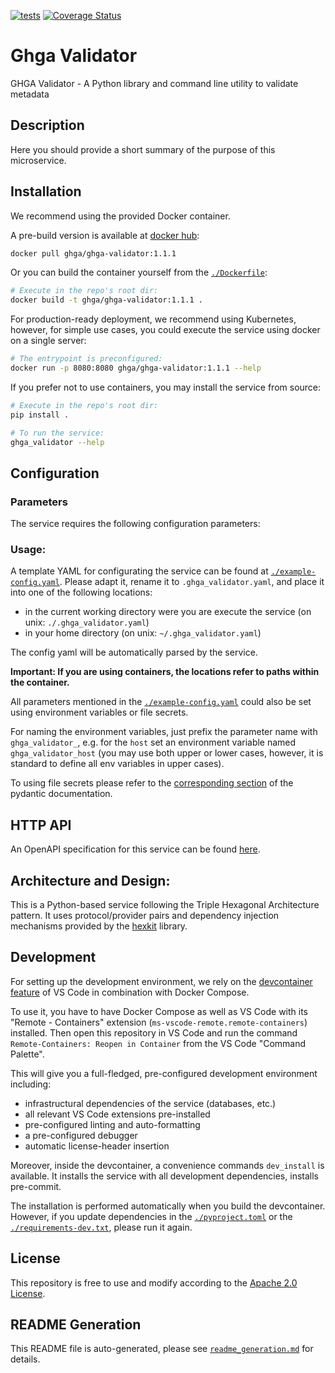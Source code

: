 [![tests](https://github.com/ghga-de/ghga-validator/actions/workflows/tests.yaml/badge.svg)](https://github.com/ghga-de/ghga-validator/actions/workflows/tests.yaml)
[![Coverage Status](https://coveralls.io/repos/github/ghga-de/ghga-validator/badge.svg?branch=main)](https://coveralls.io/github/ghga-de/ghga-validator?branch=main)

# Ghga Validator

GHGA Validator - A Python library and command line utility to validate metadata

## Description

<!-- Please provide a short overview of the features of this service. -->

Here you should provide a short summary of the purpose of this microservice.


## Installation

We recommend using the provided Docker container.

A pre-build version is available at [docker hub](https://hub.docker.com/repository/docker/ghga/ghga-validator):
```bash
docker pull ghga/ghga-validator:1.1.1
```

Or you can build the container yourself from the [`./Dockerfile`](./Dockerfile):
```bash
# Execute in the repo's root dir:
docker build -t ghga/ghga-validator:1.1.1 .
```

For production-ready deployment, we recommend using Kubernetes, however,
for simple use cases, you could execute the service using docker
on a single server:
```bash
# The entrypoint is preconfigured:
docker run -p 8080:8080 ghga/ghga-validator:1.1.1 --help
```

If you prefer not to use containers, you may install the service from source:
```bash
# Execute in the repo's root dir:
pip install .

# To run the service:
ghga_validator --help
```

## Configuration

### Parameters

The service requires the following configuration parameters:


### Usage:

A template YAML for configurating the service can be found at
[`./example-config.yaml`](./example-config.yaml).
Please adapt it, rename it to `.ghga_validator.yaml`, and place it into one of the following locations:
- in the current working directory were you are execute the service (on unix: `./.ghga_validator.yaml`)
- in your home directory (on unix: `~/.ghga_validator.yaml`)

The config yaml will be automatically parsed by the service.

**Important: If you are using containers, the locations refer to paths within the container.**

All parameters mentioned in the [`./example-config.yaml`](./example-config.yaml)
could also be set using environment variables or file secrets.

For naming the environment variables, just prefix the parameter name with `ghga_validator_`,
e.g. for the `host` set an environment variable named `ghga_validator_host`
(you may use both upper or lower cases, however, it is standard to define all env
variables in upper cases).

To using file secrets please refer to the
[corresponding section](https://pydantic-docs.helpmanual.io/usage/settings/#secret-support)
of the pydantic documentation.

## HTTP API
An OpenAPI specification for this service can be found [here](./openapi.yaml).

## Architecture and Design:
<!-- Please provide an overview of the architecture and design of the code base.
Mention anything that deviates from the standard triple hexagonal architecture and
the corresponding structure. -->

This is a Python-based service following the Triple Hexagonal Architecture pattern.
It uses protocol/provider pairs and dependency injection mechanisms provided by the
[hexkit](https://github.com/ghga-de/hexkit) library.


## Development

For setting up the development environment, we rely on the
[devcontainer feature](https://code.visualstudio.com/docs/remote/containers) of VS Code
in combination with Docker Compose.

To use it, you have to have Docker Compose as well as VS Code with its "Remote - Containers"
extension (`ms-vscode-remote.remote-containers`) installed.
Then open this repository in VS Code and run the command
`Remote-Containers: Reopen in Container` from the VS Code "Command Palette".

This will give you a full-fledged, pre-configured development environment including:
- infrastructural dependencies of the service (databases, etc.)
- all relevant VS Code extensions pre-installed
- pre-configured linting and auto-formatting
- a pre-configured debugger
- automatic license-header insertion

Moreover, inside the devcontainer, a convenience commands `dev_install` is available.
It installs the service with all development dependencies, installs pre-commit.

The installation is performed automatically when you build the devcontainer. However,
if you update dependencies in the [`./pyproject.toml`](./pyproject.toml) or the
[`./requirements-dev.txt`](./requirements-dev.txt), please run it again.

## License

This repository is free to use and modify according to the
[Apache 2.0 License](./LICENSE).

## README Generation

This README file is auto-generated, please see [`readme_generation.md`](./readme_generation.md)
for details.
